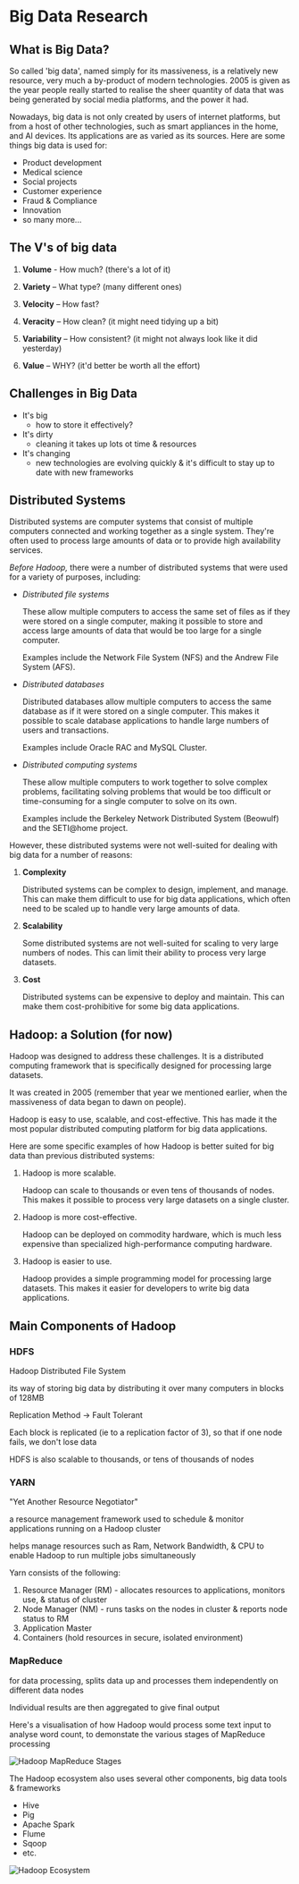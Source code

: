 # Big Data Research

## What is Big Data? 

So called 'big data', named simply for its massiveness, is a relatively new resource, very much a by-product of modern technologies. 2005 is given as the year people really started to realise the sheer quantity of data that was being generated by social media platforms, and the power it had. 

Nowadays, big data is not only created by users of internet platforms, but from a host of other technologies, such as smart appliances in the home, and AI devices. Its applications are as varied as its sources. Here are some things big data is used for: 

- Product development
- Medical science
- Social projects 
- Customer experience 
- Fraud & Compliance 
- Innovation
- so many more...

## The V's of big data

1. **Volume** - How much? (there's a lot of it)

2. **Variety** – What type? (many different ones)

3. **Velocity** – How fast? 

4. **Veracity** – How clean? (it might need tidying up a bit)

5. **Variability** – How consistent? (it might not always look like it did yesterday)

6. **Value** – WHY? (it'd better be worth all the effort)

## Challenges in Big Data

- It's big
    - how to store it effectively? 
- It's dirty
    - cleaning it takes up lots ot time & resources
- It's changing
    - new technologies are evolving quickly & it's difficult to stay up to date with new frameworks


## Distributed Systems


Distributed systems are computer systems that consist of multiple computers connected and working together as a single system. They're often used to process large amounts of data or to provide high availability services.

*Before Hadoop,* there were a number of distributed systems that were used for a variety of purposes, including:

- *Distributed file systems*

    These allow multiple computers to access the same set of files as if they were stored on a single computer, making it possible to store and access large amounts of data that would be too large for a single computer. 
    
    Examples include the Network File System (NFS) and the Andrew File System (AFS).


- *Distributed databases*

    Distributed databases allow multiple computers to access the same database as if it were stored on a single computer. This makes it possible to scale database applications to handle large numbers of users and transactions. 
    
    Examples include Oracle RAC and MySQL Cluster.


- *Distributed computing systems*

     These allow multiple computers to work together to solve complex problems, facilitating solving problems that would be too difficult or time-consuming for a single computer to solve on its own. 
     
     Examples include the Berkeley Network Distributed System (Beowulf) and the SETI@home project.

However, these distributed systems were not well-suited for dealing with big data for a number of reasons:

1. **Complexity**
    
    Distributed systems can be complex to design, implement, and manage. This can make them difficult to use for big data applications, which often need to be scaled up to handle very large amounts of data.

2. **Scalability**

    Some distributed systems are not well-suited for scaling to very large numbers of nodes. This can limit their ability to process very large datasets.

3. **Cost**

    Distributed systems can be expensive to deploy and maintain. This can make them cost-prohibitive for some big data applications.

## Hadoop: a Solution (for now)


Hadoop was designed to address these challenges. It is a distributed computing framework that is specifically designed for processing large datasets. 

It was created in 2005 (remember that year we mentioned earlier, when the massiveness of data began to dawn on people).

Hadoop is easy to use, scalable, and cost-effective. This has made it the most popular distributed computing platform for big data applications.

Here are some specific examples of how Hadoop is better suited for big data than previous distributed systems:

1. Hadoop is more scalable. 
    
    Hadoop can scale to thousands or even tens of thousands of nodes. This makes it possible to process very large datasets on a single cluster.

2. Hadoop is more cost-effective. 

    Hadoop can be deployed on commodity hardware, which is much less expensive than specialized high-performance computing hardware.

3. Hadoop is easier to use. 

    Hadoop provides a simple programming model for processing large datasets. This makes it easier for developers to write big data applications.


## Main Components of Hadoop

### HDFS 

Hadoop Distributed File System 

its way of storing big data by distributing it over many computers in blocks of 128MB

Replication Method -> Fault Tolerant

Each block is replicated (ie to a replication factor of 3), so that if one node fails, we don't lose data 

HDFS is also scalable to thousands, or tens of thousands of nodes

### YARN 

"Yet Another Resource Negotiator" 

a resource management framework used to schedule & monitor applications running on a Hadoop cluster

helps manage resources such as Ram, Network Bandwidth, & CPU to enable Hadoop to run multiple jobs simultaneously 

Yarn consists of the following: 

1. Resource Manager (RM) - allocates resources to applications, monitors use, & status of cluster
2. Node Manager (NM) - runs tasks on the nodes in cluster & reports node status to RM
3. Application Master
4. Containers (hold resources in secure, isolated environment)

### MapReduce 

for data processing, splits data up and processes them independently on different data nodes

Individual results are then aggregated to give final output

Here's a visualisation of how Hadoop would process some text input to analyse word count, to demonstate the various stages of MapReduce processing

![Hadoop MapReduce Stages](hadoop-mapreduce.png)

The Hadoop ecosystem also uses several other components, big data tools & frameworks 

- Hive
- Pig
- Apache Spark
- Flume
- Sqoop
- etc. 

![Hadoop Ecosystem](hadoop-ecosystem.png)